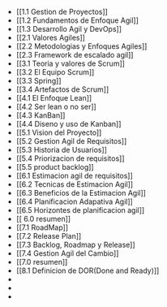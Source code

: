 - [[1.1 Gestion de Proyectos]]
- [[1.2 Fundamentos de Enfoque Agil]]
- [[1.3 Desarrollo Agil y DevOps]]
- [[2.1 Valores Agiles]]
- [[2.2 Metodologias y Enfoques Agiles]]
- [[2.3 Framework de escalado agil]]
- [[3.1 Teoria y valores de Scrum]]
- [[3.2 El Equipo Scrum]]
- [[3.3 Spring]]
- [[3.4 Artefactos de Scrum]]
- [[4.1 El Enfoque Lean]]
- [[4.2 Ser lean o no ser]]
- [[4.3 KanBan]]
- [[4.4 Diseno y uso de Kanban]]
- [[5.1 Vision del Proyecto]]
- [[5.2 Gestion Agil de Requisitos]]
- [[5.3 Historia de Usuarios]]
- [[5.4 Priorizacion de requisitos]]
- [[5.5 product backlog]]
- [[6.1 Estimacion agil de requisitos]]
- [[6.2 Tecnicas de Estimacion Agil]]
- [[6.3 Beneficios de la Estimacion Agil]]
- [[6.4 Planificacion Adapativa Agil]]
- [[6.5 Horizontes de planificacion agil]]
- [[ 6.0 resumen]]
- [[7.1 RoadMap]]
- [[7.2 Release Plan]]
- [[7.3 Backlog, Roadmap y Release]]
- [[7.4 Gestion Agil del Cambio]]
- [[7.0 resumen]]
- [[8.1 Definicion de DOR(Done and Ready)]]
-
-
-